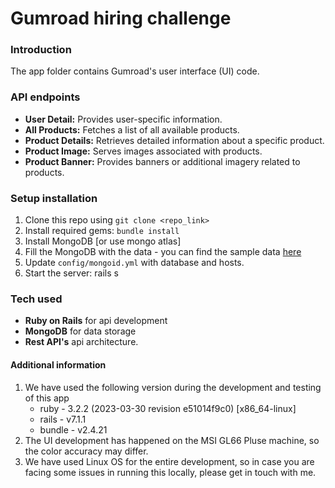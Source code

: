 # Gumroad hiring challenge 

### Introduction
The app folder contains Gumroad's user interface (UI) code.

### API endpoints
- **User Detail:** Provides user-specific information.
- **All Products:** Fetches a list of all available products.
- **Product Details:** Retrieves detailed information about a specific product.
- **Product Image:** Serves images associated with products.
- **Product Banner:** Provides banners or additional imagery related to products.


### Setup installation
1. Clone this repo using `git clone <repo_link>`
2. Install required gems: `bundle install`
3. Install MongoDB [or use mongo atlas]
4. Fill the MongoDB with the data - you can find the sample data [here](../data)
5. Update `config/mongoid.yml` with database and hosts. 
6. Start the server: rails s


### Tech used

- **Ruby on Rails** for api development
- **MongoDB** for data storage
- **Rest API's** api architecture. 

#### Additional information
1. We have used the following version during the development and testing of this app
   - ruby - 3.2.2 (2023-03-30 revision e51014f9c0) [x86_64-linux]
   - rails - v7.1.1
   - bundle - v2.4.21
2. The UI development has happened on the MSI GL66 Pluse machine, so the color accuracy may differ.
3. We have used Linux OS for the entire development, so in case you are facing some issues in running this locally, please get in touch with me.
